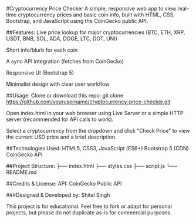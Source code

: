 #Cryptocurrency Price Checker
A simple, responsive web app to view real-time cryptocurrency prices and basic coin info, built with HTML, CSS, Bootstrap, and JavaScript using the CoinGecko public API.

##Features:
Live price lookup for major cryptocurrencies (BTC, ETH, XRP, USDT,       BNB, SOL, ADA, DOGE, LTC, DOT, UNI)

Short info/blurb for each coin

A sync API integration (fetches from CoinGecko)

Responsive UI (Bootstrap 5)

Minimalist design with clear user workflow

##Usage:
Clone or download this repo:
git clone https://github.com/yourusername/cryptocurrency-price-checker.git

Open index.html in your web browser using Live Server or a simple HTTP server (recommended for API calls to work).

Select a cryptocurrency from the dropdown and click "Check Price" to
view the current USD price and a brief description.

##Technologies Used:
HTML5, CSS3, JavaScript (ES6+)
Bootstrap 5 (CDN)
CoinGecko API

##Project Structure:
├── index.html
├── styles.css
├── script.js
└── README.md

##Credits & License:
API: CoinGecko Public API

###Designed & Developed by: Shital Singh

This project is for educational.
Feel free to fork or adapt for personal projects, but please do not duplicate as-is for commercial purposes.
